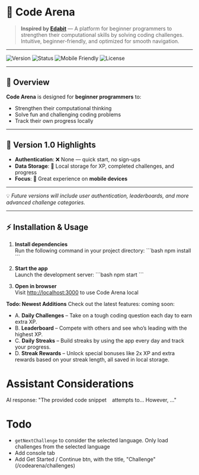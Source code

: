 # 🚀 Code Arena

> **Inspired by [Edabit](https://edabit.com/)** — A platform for beginner programmers to strengthen their computational skills by solving coding challenges.  
> Intuitive, beginner-friendly, and optimized for smooth navigation.

---

![Version](https://img.shields.io/badge/version-1.0-blue)
![Status](https://img.shields.io/badge/status-active-success)
![Mobile Friendly](https://img.shields.io/badge/mobile-friendly-brightgreen)
![License](https://img.shields.io/badge/license-MIT-yellow)

---

## 📌 Overview

**Code Arena** is designed for **beginner programmers** to:

- Strengthen their computational thinking
- Solve fun and challenging coding problems
- Track their own progress locally

---

## 📱 Version 1.0 Highlights

- **Authentication**: ❌ None — quick start, no sign-ups
- **Data Storage**: 💾 Local storage for XP, completed challenges, and progress
- **Focus**: 📲 Great experience on **mobile devices**

---

💡 *Future versions will include user authentication, leaderboards, and more advanced challenge categories.*

---

## ⚡ Installation & Usage

1. **Install dependencies**  
   Run the following command in your project directory:
   \`\`\`bash
   npm install
   \`\`\`

2. **Start the app**  
   Launch the development server:
   \`\`\`bash
   npm start
   \`\`\`

3. **Open in browser**  
   Visit [http://localhost:3000](http://localhost:3000) to use Code Arena local 

**Todo: Newest Additions**
Check out the latest features: coming soon:

- A. **Daily Challenges** – Take on a tough coding question each day to earn extra XP.
- B. **Leaderboard** – Compete with others and see who’s leading with the highest XP.
- C. **Daily Streaks** – Build streaks by using the app every day and track your progress.
- D. **Streak Rewards** – Unlock special bonuses like 2x XP and extra rewards based on your streak length, all saved in local storage.

# Assistant Considerations
AI response: "The provided code snippet ``` ``` attempts to... However, ..."

# Todo
- `getNextChallenge` to consider the selected language. Only load challenges from the selected language
- Add console tab
- Add Get Started / Continue btn, with the title, "Challenge" (/codearena/challenges)
